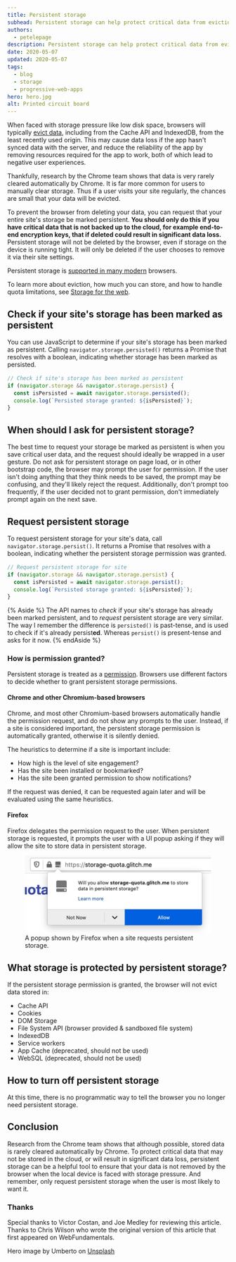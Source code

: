 ```yaml
---
title: Persistent storage
subhead: Persistent storage can help protect critical data from eviction, and reduce the chance of data loss.
authors:
  - petelepage
description: Persistent storage can help protect critical data from eviction, and reduce the chance of data loss.
date: 2020-05-07
updated: 2020-05-07
tags:
  - blog
  - storage
  - progressive-web-apps
hero: hero.jpg
alt: Printed circuit board
---
```


When faced with storage pressure like low disk space, browsers will
typically [evict data][eviction], including from the Cache API and IndexedDB,
from the least recently used origin. This may cause data loss if the app
hasn't synced data with the server, and reduce the reliability of the app by
removing resources required for the app to work, both of which lead to
negative user experiences.

Thankfully, research by the Chrome team shows that data is very rarely
cleared automatically by Chrome. It is far more common for users to manually
clear storage. Thus if a user visits your site regularly, the chances are
small that your data will be evicted.

To prevent the browser from deleting your data, you can request that your
entire site's storage be marked persistent. **You should only do this if you
have critical data that is not backed up to the cloud, for example end-to-end
encryption keys, that if deleted could result in significant data loss.**
Persistent storage will not be deleted by the browser, even if storage on the
device is running tight. It will only be deleted if the user chooses to
remove it via their site settings.

Persistent storage is [supported in many modern][caniuse-persistent] browsers.

To learn more about eviction, how much you can store, and how to handle quota
limitations, see [Storage for the web](/storage-for-the-web/).

## Check if your site's storage has been marked as persistent

You can use JavaScript to determine if your site's storage has been marked
as persistent. Calling `navigator.storage.persisted()` returns a Promise that
resolves with a boolean, indicating whether storage has been marked as
persisted.

```js
// Check if site's storage has been marked as persistent
if (navigator.storage && navigator.storage.persist) {
  const isPersisted = await navigator.storage.persisted();
  console.log(`Persisted storage granted: ${isPersisted}`);
}
```

## When should I ask for persistent storage?

The best time to request your storage be marked as persistent is when you
save critical user data, and the request should ideally be wrapped in a user
gesture. Do not ask for persistent storage on page load, or in other bootstrap
code, the browser may prompt the user for permission. If the user
isn't doing anything that they think needs to be saved, the prompt may be
confusing, and they'll likely reject the request. Additionally, don't prompt
too frequently, if the user decided not to grant permission, don't immediately
prompt again on the next save.

## Request persistent storage

To request persistent storage for your site's data, call
`navigator.storage.persist()`. It returns a Promise that resolves with a
boolean, indicating whether the persistent storage permission was granted.

```js
// Request persistent storage for site
if (navigator.storage && navigator.storage.persist) {
  const isPersisted = await navigator.storage.persist();
  console.log(`Persisted storage granted: ${isPersisted}`);
}
```

{% Aside %}
  The API names to *check* if your site's storage has already been marked
  persistent, and to *request* persistent storage are very similar. The way
  I remember the difference is `persisted()` is past-tense, and is used to
  check if it's already persist**ed**. Whereas `persist()` is present-tense
  and asks for it now.
{% endAside %}

### How is permission granted?

Persistent storage is treated as a [permission][permission]. Browsers use
different factors to decide whether to grant persistent storage permissions.

#### Chrome and other Chromium-based browsers

Chrome, and most other Chromium-based browsers automatically handle the
permission request, and do not show any prompts to the user. Instead, if a
site is considered important, the persistent storage permission is
automatically granted, otherwise it is silently denied.

The heuristics to determine if a site is important include:

- How high is the level of site engagement?
- Has the site been installed or bookmarked?
- Has the site been granted permission to show notifications?

If the request was denied, it can be requested again later and will be
evaluated using the same heuristics.

#### Firefox

Firefox delegates the permission request to the user. When persistent storage
is requested, it prompts the user with a UI popup asking if they will allow
the site to store data in persistent storage.

<figure class="w-figure">
  <img src="ff-persist-request.jpg" class="w-screenshot"
       alt="A popup shown by Firefox when a site requests persistent storage."
       width="428">
  <figcaption class="w-figcaption">
    A popup shown by Firefox when a site requests persistent storage.
  </figcaption>
</figure>

## What storage is protected by persistent storage?

If the persistent storage permission is granted, the browser will not evict
data stored in:

- Cache API
- Cookies
- DOM Storage
- File System API (browser provided & sandboxed file system)
- IndexedDB
- Service workers
- App Cache (deprecated, should not be used)
- WebSQL (deprecated, should not be used)

## How to turn off persistent storage

At this time, there is no programmatic way to tell the browser you no longer
need persistent storage.

## Conclusion

Research from the Chrome team shows that although possible, stored data is
rarely cleared automatically by Chrome. To protect critical data that may
not be stored in the cloud, or will result in significant data loss,
persistent storage can be a helpful tool to ensure that your data is not
removed by the browser when the local device is faced with storage pressure.
And remember, only request persistent storage when the user is most likely to
want it.

### Thanks

Special thanks to Victor Costan, and Joe Medley for reviewing this article.
Thanks to Chris Wilson who wrote the original version of this article that
first appeared on WebFundamentals.

Hero image by Umberto on [Unsplash](https://unsplash.com/photos/jXd2FSvcRr8)

[caniuse-persistent]: https://caniuse.com/#feat=mdn-api_permissions_persistent-storage_permission
[eviction]: /storage-for-the-web/#eviction
[permission]: https://storage.spec.whatwg.org/#persistence
